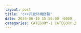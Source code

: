 ```yaml
---
layout: post
title: "c++开发环境搭建"
date: 2024-06-10 15:56:00 -0000
categories: CATEGORY-1 CATEGORY-2
---
```



